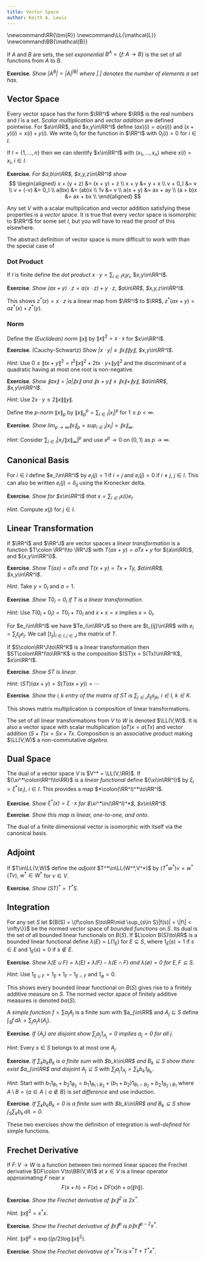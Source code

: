 ```yaml
---
title: Vector Space
author: Keith A. Lewis
---
```


\newcommand\RR{\bm{R}}
\newcommand\LL{\mathcal{L}}
\newcommand\BB{\mathcal{B}}

If $A$ and $B$ are sets, the _set exponential_ $B^A = \{f\colon A\to B\}$ is the
set of all functions from $A$ to $B$.

__Exercise__. _Show $|A^B| = |A|^|B|$ where $|.|$ denotes the number of elements a set has_.

## Vector Space

Every vector space has the form $\RR^I$ where $\RR$ is the real numbers and $I$ is a set.
_Scalar multiplication_ and _vector addition_ are defined pointwise.
For $a\in\RR$, and $x,y\in\RR^I$ define ${(ax)(i) = a(x(i))}$ and ${(x + y)(i) = x(i) + y(i)}$.
We write $0_I$ for the function in $\RR^I$ with $0_I(i) = 0$ for $i\in I$.

If $I = \{1,\ldots,n\}$ then we can identify $x\in\RR^I$ with
$(x_1, \ldots, x_n)$ where $x(i) = x_i$, $i\in I$.

__Exercise__. _For $a,b\in\RR$, $x,y,z\in\RR^I$ show_
$$
\begin{aligned}
x + (y + z) &= (x + y) + z \\
x + y &= y + x \\
v + 0_I &= v \\
v + (-v) &= 0_I \\
a(bx) &= (ab)x \\
1v &= v \\
a(x + y) &= ax + ay \\
(a + b)x &= ax + bx \\
\end{aligned}
$$

Any set $V$ with a scalar multiplication and vector addition satisfying these
properties is a _vector space_. It is true that every 
vector space is isomorphic to $\RR^I$ for some set $I$, but you will have
to read the proof of this elsewhere.

The abstract definition of vector space is more difficult to work with
than the special case of

### Dot Product

If $I$ is finite define the _dot product_ $x\cdot y = \sum_{i\in I} x_i y_i$, $x,y\in\RR^I$.

__Exercise__. _Show $(ax + y)\cdot z = a(x\cdot z) + y\cdot z$, $a\in\RR$, $x,y,z\in\RR^I$_.

This shows $z^*(x) = x\cdot z$ is a linear map from $\RR^I$ to $\RR$,
$z^*(ax + y) = az^*(x) + z^*(y)$.

### Norm

Define the _(Euclidean) norm_ $\|x\|$ by $\|x\|^2 = x\cdot x$ for $x\in\RR^I$.

__Exercise__. (Cauchy-Schwartz) _Show $|x\cdot y|\le\|x\|\|y\|$, $x,y\in\RR^I$_.

_Hint_: Use $0\le\|tx + y\|^2 = t^2\|x\|^2 + 2tx\cdot y + \|y\|^2$ and the
discriminant of a quadratic having at most one root is non-negative.

__Exercise__. _Show $\|ax\| = |a|\|x\|$ and $\|x + y\|\le\|x\| + \|y\|$, $a\in\RR$, $x,y\in\RR^I$_.

_Hint_: Use $2x\cdot y\le2\|x\|\|y\|$.

Define the _$p$-norm_ $\|x\|_p$ by $\|x\|_p^p = \sum_{i\in I}|x_i|^p$ for $1 \le p < \infty$.

__Exercise__. _Show $\lim_{p\to\infty}\|x\|_p = \sup_{i\in I}|x_i| = \|x\|_\infty$_.

_Hint_: Consider $\sum_{i\in I} |x_i/\|x\|_\infty|^p$ and use $x^p\to 0$ on $[0,1)$ as $p\to\infty$.

## Canonical Basis

For $i\in I$ define $e_i\in\RR^I$ by $e_i(j) = 1$ if $i = j$ and $e_i(j) = 0$ if $i\not=j$, $j\in I$.
This can also be written $e_i(j) = \delta_{ij}$ using the Kronecker delta.

__Exercise__. _Show for $x\in\RR^I$ that $x = \sum_{i\in I} x(i)e_i$_.

_Hint_. Compute $x(j)$ for $j\in I$.

## Linear Transformation

If $\RR^I$ and $\RR^J$ are vector spaces a _linear transformation_ is a function $T\colon \RR^I\to \RR^J$
with ${T(ax + y) = aTx + y}$ for ${a\in\RR}$, and ${x,y\in\RR^I}$.

__Exercise__. _Show $T(ax) = aTx$ and $T(x + y) = Tx + Ty$, $a\in\RR$, $x,y\in\RR^I$_.

_Hint_. Take $y = 0_I$ and $a = 1$.

__Exercise__. _Show $T0_I = 0_I$ if $T$ is a linear transformation_.

_Hint_: Use $T(0_I + 0_I) = T0_I + T0_I$ and $x + x = x$ implies $x = 0_I$.

For $e_i\in\RR^I$ we have $Te_i\in\RR^J$ so there are $t_{ij}\in\RR$ with
$e_i = \sum_j t_{ij}e_j$. We call $[t_{ij}]_{i\in I, j\in J}$ the _matrix_ of $T$.

If $S\colon\RR^J\to\RR^K$ is a linear transformation then $ST\colon\RR^I\to\RR^K$
is the _composition_ $(ST)x = S(Tx)\in\RR^K$, $x\in\RR^I$.

__Exercise__. _Show $ST$ is linear_.

_Hint_: $(ST)(a x + y) = S(T(ax + y)) = \cdots$

__Exercise__. _Show the $i,k$ entry of the matrix of $ST$ is $\sum_{j\in J}t_{ij}s_{jk}$, $i\in I$, $k\in K$_.

This shows matrix multiplication is composition of linear transformations.

The set of all linear transformations from $V$ to $W$ is denoted $\LL(V,W)$.
It is also a vector space with scalar multiplication $(aT)x = a(Tx)$ and vector addition
$(S + T)x = Sx + Tx$. Composition is an associative product making $\LL(V,W)$ a non-commutative _algebra_.

## Dual Space

The dual of a vector space $V$ is $V^* = \LL(V,\RR)$.
If ${\xi^*\colon\RR^I\to\RR}$ is a _linear functional_ define ${\xi\in\RR^I}$ by ${\xi_i = \xi^*(e_i)}$, $i\in I$.
This provides a map $*\colon(\RR^I)^*\to\RR^I$.

__Exercise__. _Show $\xi^*(x) = \xi\cdot x$ for $\xi^*\in(\RR^I)^*$, $x\in\RR^I$_.

__Exercise__. _Show this map is linear, one-to-one, and onto_.

The dual of a finite dimensional vector is isomorphic with itself via the canonical basis.

## Adjoint

If $T\in\LL(V,W)$ define the _adjoint_ $T^*\in\LL(W^*,V^*)$ by $(T^*w^*)v = w^*(Tv)$, $w^*\in W^*$ for $v\in V$.

__Exercise__. _Show $(ST)^* = T^*S$_.

## Integration

For any set $S$ let ${B(S) = \{f\colon S\to\RR\mid \sup_{s\in S}|f(s)| = \|f\| < \infty\}}$ be the normed
vector space of _bounded functions_ on $S$. Its dual is the set of all bounded linear functionals on $B(S)$.
If $L\colon B(S)\to\RR$ is a bounded linear functional define
$\lambda(E) = L(1_E)$ for $E\subseteq S$, where 
$1_E(s) = 1$ if $s\in E$ and $1_E(s) = 0$ if $s\not\in E$.

__Exercise__. _Show $\lambda(E\cup F) = \lambda(E) + \lambda(F) - \lambda(E\cap F)$ and $\lambda(\emptyset) = 0$
for $E,F\subseteq S$_.

_Hint_: Use $1_{E\cup F} = 1_E + 1_F - 1_{E\cap F}$ and $1_\emptyset = 0$.

This shows every bounded linear functional on $B(S)$ gives rise to a finitely additive measure on $S$.
The normed vector space of finitely additive measures is denoted $ba(S)$.

A _simple function_ $f = \sum a_j A_j$ is a finite sum with $a_j\in\RR$ and $A_j\subseteq S$
define $\int_S f\,d\lambda = \sum_j a_j\lambda(A_j)$.

__Exercise__. _If $\{A_j\}$ are disjoint show $\sum_j a_j 1_{A_j} = 0$ implies $a_j = 0$ for all $j$_.

_Hint_: Every $s\in S$ belongs to at most one $A_j$.

__Exercise__. _If $\sum_k b_k B_k$ is a finite sum with $b_k\in\RR$ and $B_k\subseteq S$
show there exist $a_j\in\RR$ and disjoint $A_j\subseteq S$ with 
$\sum_j a_j 1_{A_j} = \sum_k b_k 1_{B_k}$_.

_Hint_: Start with  $b_1 1_{B_1} + b_2 1_{B_2}
= b_1 1_{B_1\setminus B_2} + (b_1 + b_2)1_{B_1\cap B_2} + b_2 1_{B_2\setminus B_1}$
where $A\setminus B = \{a\in A\mid a\not\in B\}$ is _set difference_ and use induction.

__Exercise__. _If $\sum_k b_k B_k = 0$ is a finite sum with $b_k\in\RR$ and $B_k\subseteq S$
show $\int_S \sum_k b_k\,d\lambda = 0$_.

These two exercises show the definition of integration is _well-defined_ for simple functions.

## Frechet Derivative

If $F\colon V\to W$ is a function between two normed linear spaces the Frechet derivative
$DF\colon V\to\BB(V,W)$
at $x\in V$ is a linear operator approximating $F$ near $x$
$$
	F(x + h) = F(x) + DF(x)h + o(\|h\|).
$$

__Exercise__. _Show the Frechet derivative of $\|x\|^2$ is $2x^*$_.

_Hint_. $\|x\|^2 = x^*x$.

__Exercise__. _Show the Frechet derivative of $\|x\|^p$ is $p\|x\|^{p-2}x^*$_.

_Hint_. $\|x\|^p = \exp((p/2)\log\|x\|^2)$.

__Exercise__. _Show the Frechet derivative of $x^*Tx$ is $x^*T + T^*x^*$_.
